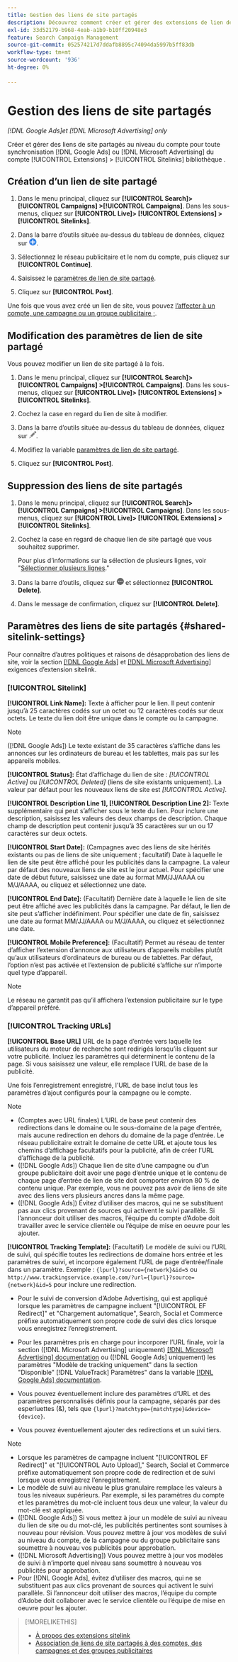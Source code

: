 ```yaml
---
title: Gestion des liens de site partagés
description: Découvrez comment créer et gérer des extensions de lien de site partagées.
exl-id: 33d52179-b968-4eab-a1b9-b10ff20948e3
feature: Search Campaign Management
source-git-commit: 052574217d7ddafb8895c74094da5997b5ff83db
workflow-type: tm+mt
source-wordcount: '936'
ht-degree: 0%

---
```


# Gestion des liens de site partagés

*[!DNL Google Ads]et [!DNL Microsoft Advertising] only*

Créer et gérer des liens de site partagés au niveau du compte pour toute synchronisation [!DNL Google Ads] ou [!DNL Microsoft Advertising] du compte [!UICONTROL Extensions] > [!UICONTROL Sitelinks] bibliothèque .

## Création d’un lien de site partagé

1. Dans le menu principal, cliquez sur **[!UICONTROL Search]> [!UICONTROL Campaigns] >[!UICONTROL Campaigns]**. Dans les sous-menus, cliquez sur **[!UICONTROL Live]> [!UICONTROL Extensions] >[!UICONTROL Sitelinks]**.

1. Dans la barre d’outils située au-dessus du tableau de données, cliquez sur ![Créer](/help/search-social-commerce/assets/add.png "Créer").

1. Sélectionnez le réseau publicitaire et le nom du compte, puis cliquez sur **[!UICONTROL Continue]**.

1. Saisissez le [paramètres de lien de site partagé](#shared-sitelink-settings).

1. Cliquez sur **[!UICONTROL Post]**.

Une fois que vous avez créé un lien de site, vous pouvez [l’affecter à un compte, une campagne ou un groupe publicitaire ;](sitelink-extension-associate.md).

## Modification des paramètres de lien de site partagé

Vous pouvez modifier un lien de site partagé à la fois.

1. Dans le menu principal, cliquez sur **[!UICONTROL Search]> [!UICONTROL Campaigns] >[!UICONTROL Campaigns]**. Dans les sous-menus, cliquez sur **[!UICONTROL Live]> [!UICONTROL Extensions] >[!UICONTROL Sitelinks]**.

1. Cochez la case en regard du lien de site à modifier.

1. Dans la barre d’outils située au-dessus du tableau de données, cliquez sur ![Modifier](/help/search-social-commerce/assets/edit.png "Modifier").

1. Modifiez la variable [paramètres de lien de site partagé](#shared-sitelink-settings).

1. Cliquez sur **[!UICONTROL Post]**.

## Suppression des liens de site partagés

1. Dans le menu principal, cliquez sur **[!UICONTROL Search]> [!UICONTROL Campaigns] >[!UICONTROL Campaigns]**. Dans les sous-menus, cliquez sur **[!UICONTROL Live]> [!UICONTROL Extensions] >[!UICONTROL Sitelinks]**.

1. Cochez la case en regard de chaque lien de site partagé que vous souhaitez supprimer.

   Pour plus d’informations sur la sélection de plusieurs lignes, voir &quot;[Sélectionner plusieurs lignes](/help/search-social-commerce/common-tasks/navigation-editing-selection/multiple-rows-select.md).&quot;

1. Dans la barre d’outils, cliquez sur ![Plus](/help/search-social-commerce/assets/more.png "Plus") et sélectionnez **[!UICONTROL Delete]**.

1. Dans le message de confirmation, cliquez sur **[!UICONTROL Delete]**.

## Paramètres des liens de site partagés {#shared-sitelink-settings}

Pour connaître d’autres politiques et raisons de désapprobation des liens de site, voir la section [[!DNL Google Ads]](https://support.google.com/adspolicy/answer/1054210) et [[!DNL Microsoft Advertising]](https://about.ads.microsoft.com/en-us/resources/policies/ad-extensions-policies) exigences d’extension sitelink.

### [!UICONTROL Sitelink]

**[!UICONTROL Link Name]:** Texte à afficher pour le lien. Il peut contenir jusqu’à 25 caractères codés sur un octet ou 12 caractères codés sur deux octets. Le texte du lien doit être unique dans le compte ou la campagne.

>[!NOTE]
>
>([!DNL Google Ads]) Le texte existant de 35 caractères s’affiche dans les annonces sur les ordinateurs de bureau et les tablettes, mais pas sur les appareils mobiles.

**[!UICONTROL Status]:** État d’affichage du lien de site :  *[!UICONTROL Active]* ou *[!UICONTROL Deleted]* (liens de site existants uniquement). La valeur par défaut pour les nouveaux liens de site est *[!UICONTROL Active]*.

**[!UICONTROL Description Line 1], [!UICONTROL Description Line 2]:** Texte supplémentaire qui peut s’afficher sous le texte du lien. Pour inclure une description, saisissez les valeurs des deux champs de description. Chaque champ de description peut contenir jusqu’à 35 caractères sur un ou 17 caractères sur deux octets.

**[!UICONTROL Start Date]:** (Campagnes avec des liens de site hérités existants ou pas de liens de site uniquement ; facultatif) Date à laquelle le lien de site peut être affiché pour les publicités dans la campagne. La valeur par défaut des nouveaux liens de site est le jour actuel. Pour spécifier une date de début future, saisissez une date au format MM/JJ/AAAA ou M/J/AAAA, ou cliquez et sélectionnez une date.

**[!UICONTROL End Date]:** (Facultatif) Dernière date à laquelle le lien de site peut être affiché avec les publicités dans la campagne. Par défaut, le lien de site peut s’afficher indéfiniment. Pour spécifier une date de fin, saisissez une date au format MM/JJ/AAAA ou M/J/AAAA, ou cliquez et sélectionnez une date.

**[!UICONTROL Mobile Preference]:** (Facultatif) Permet au réseau de tenter d’afficher l’extension d’annonce aux utilisateurs d’appareils mobiles plutôt qu’aux utilisateurs d’ordinateurs de bureau ou de tablettes. Par défaut, l’option n’est pas activée et l’extension de publicité s’affiche sur n’importe quel type d’appareil.

>[!NOTE]
>
>Le réseau ne garantit pas qu’il affichera l’extension publicitaire sur le type d’appareil préféré.

### [!UICONTROL Tracking URLs]

**[!UICONTROL Base URL]** URL de la page d’entrée vers laquelle les utilisateurs du moteur de recherche sont redirigés lorsqu’ils cliquent sur votre publicité. Incluez les paramètres qui déterminent le contenu de la page. Si vous saisissez une valeur, elle remplace l’URL de base de la publicité.

Une fois l’enregistrement enregistré, l’URL de base inclut tous les paramètres d’ajout configurés pour la campagne ou le compte.

>[!NOTE]
>
>* (Comptes avec URL finales) L’URL de base peut contenir des redirections dans le domaine ou le sous-domaine de la page d’entrée, mais aucune redirection en dehors du domaine de la page d’entrée. Le réseau publicitaire extrait le domaine de cette URL et ajoute tous les chemins d’affichage facultatifs pour la publicité, afin de créer l’URL d’affichage de la publicité.
>* ([!DNL Google Ads]) Chaque lien de site d’une campagne ou d’un groupe publicitaire doit avoir une page d’entrée unique et le contenu de chaque page d’entrée de lien de site doit comporter environ 80 % de contenu unique. Par exemple, vous ne pouvez pas avoir de liens de site avec des liens vers plusieurs ancres dans la même page.
>* ([!DNL Google Ads]) Évitez d’utiliser des macros, qui ne se substituent pas aux clics provenant de sources qui activent le suivi parallèle. Si l’annonceur doit utiliser des macros, l’équipe du compte d’Adobe doit travailler avec le service clientèle ou l’équipe de mise en oeuvre pour les ajouter.

**[!UICONTROL Tracking Template]:** (Facultatif) Le modèle de suivi ou l’URL de suivi, qui spécifie toutes les redirections de domaine hors entrée et les paramètres de suivi, et incorpore également l’URL de page d’entrée/finale dans un paramètre. Exemple : `{lpurl}?source={network}&id=5` ou `http://www.trackingservice.example.com/?url={lpurl}?source={network}&id=5` pour inclure une redirection.

* Pour le suivi de conversion d’Adobe Advertising, qui est appliqué lorsque les paramètres de campagne incluent &quot;[!UICONTROL EF Redirect]&quot; et &quot;Chargement automatique&quot;, Search, Social et Commerce préfixe automatiquement son propre code de suivi des clics lorsque vous enregistrez l’enregistrement.

* Pour les paramètres pris en charge pour incorporer l’URL finale, voir la section ([!DNL Microsoft Advertising] uniquement) [[!DNL Microsoft Advertising] documentation](https://help.ads.microsoft.com/#apex/3/en/56799) ou ([!DNL Google Ads] uniquement) les paramètres &quot;Modèle de tracking uniquement&quot; dans la section &quot;Disponible&quot; [!DNL ValueTrack] Paramètres&quot; dans la variable [[!DNL Google Ads] documentation](https://support.google.com/google-ads/answer/6305348).

* Vous pouvez éventuellement inclure des paramètres d’URL et des paramètres personnalisés définis pour la campagne, séparés par des esperluettes (&amp;), tels que `{lpurl}?matchtype={matchtype}&device={device}`.

* Vous pouvez éventuellement ajouter des redirections et un suivi tiers.

>[!NOTE]
>
>* Lorsque les paramètres de campagne incluent &quot;[!UICONTROL EF Redirect]&quot; et &quot;[!UICONTROL Auto Upload],&quot; Search, Social et Commerce préfixe automatiquement son propre code de redirection et de suivi lorsque vous enregistrez l’enregistrement.
>* Le modèle de suivi au niveau le plus granulaire remplace les valeurs à tous les niveaux supérieurs. Par exemple, si les paramètres du compte et les paramètres du mot-clé incluent tous deux une valeur, la valeur du mot-clé est appliquée.
>* ([!DNL Google Ads]) Si vous mettez à jour un modèle de suivi au niveau du lien de site ou du mot-clé, les publicités pertinentes sont soumises à nouveau pour révision. Vous pouvez mettre à jour vos modèles de suivi au niveau du compte, de la campagne ou du groupe publicitaire sans soumettre à nouveau vos publicités pour approbation.
>* ([!DNL Microsoft Advertising]) Vous pouvez mettre à jour vos modèles de suivi à n’importe quel niveau sans soumettre à nouveau vos publicités pour approbation.
>* Pour [!DNL Google Ads], évitez d’utiliser des macros, qui ne se substituent pas aux clics provenant de sources qui activent le suivi parallèle. Si l’annonceur doit utiliser des macros, l’équipe du compte d’Adobe doit collaborer avec le service clientèle ou l’équipe de mise en oeuvre pour les ajouter.

>[!MORELIKETHIS]
>
>* [À propos des extensions sitelink](sitelink-extension-about.md)
>* [Association de liens de site partagés à des comptes, des campagnes et des groupes publicitaires](sitelink-extension-associate.md)
